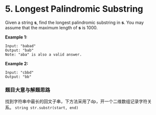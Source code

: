 # 5. Longest Palindromic Substring

Given a string **s**, find the longest palindromic substring in **s**. You may assume that the maximum length of **s** is 1000.

**Example 1:**

```
Input: "babad"
Output: "bab"
Note: "aba" is also a valid answer.
```

**Example 2:**

```
Input: "cbbd"
Output: "bb"
```
### 题目大意与解题思路
找到字符串中最长的回文子串，下方法采用了dp，开一个二维数组记录字符关系。
```string str.substr(start, end)```

```c++

```

